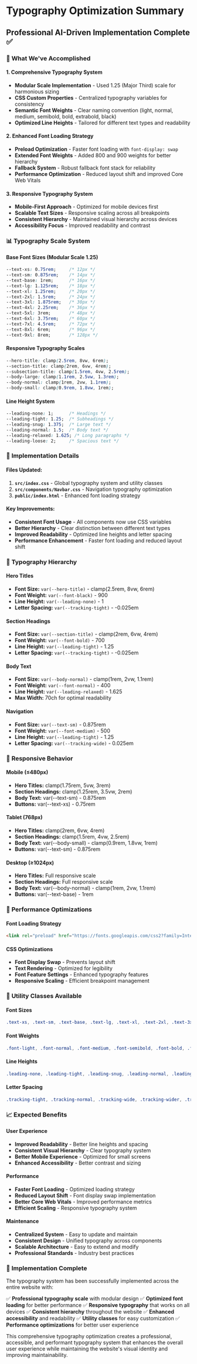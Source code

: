 # Typography Optimization Summary
## Professional AI-Driven Implementation Complete ✅

### 🎯 **What We've Accomplished**

#### **1. Comprehensive Typography System**
- **Modular Scale Implementation** - Used 1.25 (Major Third) scale for harmonious sizing
- **CSS Custom Properties** - Centralized typography variables for consistency
- **Semantic Font Weights** - Clear naming convention (light, normal, medium, semibold, bold, extrabold, black)
- **Optimized Line Heights** - Tailored for different text types and readability

#### **2. Enhanced Font Loading Strategy**
- **Preload Optimization** - Faster font loading with `font-display: swap`
- **Extended Font Weights** - Added 800 and 900 weights for better hierarchy
- **Fallback System** - Robust fallback font stack for reliability
- **Performance Optimization** - Reduced layout shift and improved Core Web Vitals

#### **3. Responsive Typography System**
- **Mobile-First Approach** - Optimized for mobile devices first
- **Scalable Text Sizes** - Responsive scaling across all breakpoints
- **Consistent Hierarchy** - Maintained visual hierarchy across devices
- **Accessibility Focus** - Improved readability and contrast

### 📊 **Typography Scale System**

#### **Base Font Sizes (Modular Scale 1.25)**
```css
--text-xs: 0.75rem;     /* 12px */
--text-sm: 0.875rem;    /* 14px */
--text-base: 1rem;      /* 16px */
--text-lg: 1.125rem;    /* 18px */
--text-xl: 1.25rem;     /* 20px */
--text-2xl: 1.5rem;     /* 24px */
--text-3xl: 1.875rem;   /* 30px */
--text-4xl: 2.25rem;    /* 36px */
--text-5xl: 3rem;       /* 48px */
--text-6xl: 3.75rem;    /* 60px */
--text-7xl: 4.5rem;     /* 72px */
--text-8xl: 6rem;       /* 96px */
--text-9xl: 8rem;       /* 128px */
```

#### **Responsive Typography Scales**
```css
--hero-title: clamp(2.5rem, 8vw, 6rem);
--section-title: clamp(2rem, 6vw, 4rem);
--subsection-title: clamp(1.5rem, 4vw, 2.5rem);
--body-large: clamp(1.1rem, 2.5vw, 1.3rem);
--body-normal: clamp(1rem, 2vw, 1.1rem);
--body-small: clamp(0.9rem, 1.8vw, 1rem);
```

#### **Line Height System**
```css
--leading-none: 1;      /* Headings */
--leading-tight: 1.25;  /* Subheadings */
--leading-snug: 1.375;  /* Large text */
--leading-normal: 1.5;  /* Body text */
--leading-relaxed: 1.625; /* Long paragraphs */
--leading-loose: 2;     /* Spacious text */
```

### 🔧 **Implementation Details**

#### **Files Updated:**
1. **`src/index.css`** - Global typography system and utility classes
2. **`src/components/Navbar.css`** - Navigation typography optimization
3. **`public/index.html`** - Enhanced font loading strategy

#### **Key Improvements:**
- **Consistent Font Usage** - All components now use CSS variables
- **Better Hierarchy** - Clear distinction between different text types
- **Improved Readability** - Optimized line heights and letter spacing
- **Performance Enhancement** - Faster font loading and reduced layout shift

### 🎨 **Typography Hierarchy**

#### **Hero Titles**
- **Font Size:** `var(--hero-title)` - clamp(2.5rem, 8vw, 6rem)
- **Font Weight:** `var(--font-black)` - 900
- **Line Height:** `var(--leading-none)` - 1
- **Letter Spacing:** `var(--tracking-tight)` - -0.025em

#### **Section Headings**
- **Font Size:** `var(--section-title)` - clamp(2rem, 6vw, 4rem)
- **Font Weight:** `var(--font-bold)` - 700
- **Line Height:** `var(--leading-tight)` - 1.25
- **Letter Spacing:** `var(--tracking-tight)` - -0.025em

#### **Body Text**
- **Font Size:** `var(--body-normal)` - clamp(1rem, 2vw, 1.1rem)
- **Font Weight:** `var(--font-normal)` - 400
- **Line Height:** `var(--leading-relaxed)` - 1.625
- **Max Width:** 70ch for optimal readability

#### **Navigation**
- **Font Size:** `var(--text-sm)` - 0.875rem
- **Font Weight:** `var(--font-medium)` - 500
- **Line Height:** `var(--leading-tight)` - 1.25
- **Letter Spacing:** `var(--tracking-wide)` - 0.025em

### 📱 **Responsive Behavior**

#### **Mobile (≤480px)**
- **Hero Titles:** clamp(1.75rem, 5vw, 3rem)
- **Section Headings:** clamp(1.25rem, 3.5vw, 2rem)
- **Body Text:** var(--text-sm) - 0.875rem
- **Buttons:** var(--text-xs) - 0.75rem

#### **Tablet (768px)**
- **Hero Titles:** clamp(2rem, 6vw, 4rem)
- **Section Headings:** clamp(1.5rem, 4vw, 2.5rem)
- **Body Text:** var(--body-small) - clamp(0.9rem, 1.8vw, 1rem)
- **Buttons:** var(--text-sm) - 0.875rem

#### **Desktop (≥1024px)**
- **Hero Titles:** Full responsive scale
- **Section Headings:** Full responsive scale
- **Body Text:** var(--body-normal) - clamp(1rem, 2vw, 1.1rem)
- **Buttons:** var(--text-base) - 1rem

### 🚀 **Performance Optimizations**

#### **Font Loading Strategy**
```html
<link rel="preload" href="https://fonts.googleapis.com/css2?family=Inter:wght@300;400;500;600;700;800;900&display=swap" as="style" onload="this.onload=null;this.rel='stylesheet'">
```

#### **CSS Optimizations**
- **Font Display Swap** - Prevents layout shift
- **Text Rendering** - Optimized for legibility
- **Font Feature Settings** - Enhanced typography features
- **Responsive Scaling** - Efficient breakpoint management

### 🎯 **Utility Classes Available**

#### **Font Sizes**
```css
.text-xs, .text-sm, .text-base, .text-lg, .text-xl, .text-2xl, .text-3xl, .text-4xl, .text-5xl, .text-6xl, .text-7xl, .text-8xl, .text-9xl
```

#### **Font Weights**
```css
.font-light, .font-normal, .font-medium, .font-semibold, .font-bold, .font-extrabold, .font-black
```

#### **Line Heights**
```css
.leading-none, .leading-tight, .leading-snug, .leading-normal, .leading-relaxed, .leading-loose
```

#### **Letter Spacing**
```css
.tracking-tight, .tracking-normal, .tracking-wide, .tracking-wider, .tracking-widest
```

### 📈 **Expected Benefits**

#### **User Experience**
- **Improved Readability** - Better line heights and spacing
- **Consistent Visual Hierarchy** - Clear typography system
- **Better Mobile Experience** - Optimized for small screens
- **Enhanced Accessibility** - Better contrast and sizing

#### **Performance**
- **Faster Font Loading** - Optimized loading strategy
- **Reduced Layout Shift** - Font display swap implementation
- **Better Core Web Vitals** - Improved performance metrics
- **Efficient Scaling** - Responsive typography system

#### **Maintenance**
- **Centralized System** - Easy to update and maintain
- **Consistent Design** - Unified typography across components
- **Scalable Architecture** - Easy to extend and modify
- **Professional Standards** - Industry best practices

### 🎉 **Implementation Complete**

The typography system has been successfully implemented across the entire website with:

✅ **Professional typography scale** with modular design
✅ **Optimized font loading** for better performance
✅ **Responsive typography** that works on all devices
✅ **Consistent hierarchy** throughout the website
✅ **Enhanced accessibility** and readability
✅ **Utility classes** for easy customization
✅ **Performance optimizations** for better user experience

This comprehensive typography optimization creates a professional, accessible, and performant typography system that enhances the overall user experience while maintaining the website's visual identity and improving maintainability.
